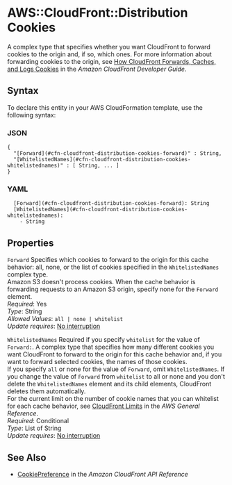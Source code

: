 # AWS::CloudFront::Distribution Cookies<a name="aws-properties-cloudfront-distribution-cookies"></a>

A complex type that specifies whether you want CloudFront to forward cookies to the origin and, if so, which ones\. For more information about forwarding cookies to the origin, see [How CloudFront Forwards, Caches, and Logs Cookies](https://docs.aws.amazon.com/AmazonCloudFront/latest/DeveloperGuide/Cookies.html) in the *Amazon CloudFront Developer Guide*\.

## Syntax<a name="aws-properties-cloudfront-distribution-cookies-syntax"></a>

To declare this entity in your AWS CloudFormation template, use the following syntax:

### JSON<a name="aws-properties-cloudfront-distribution-cookies-syntax.json"></a>

```
{
  "[Forward](#cfn-cloudfront-distribution-cookies-forward)" : String,
  "[WhitelistedNames](#cfn-cloudfront-distribution-cookies-whitelistednames)" : [ String, ... ]
}
```

### YAML<a name="aws-properties-cloudfront-distribution-cookies-syntax.yaml"></a>

```
  [Forward](#cfn-cloudfront-distribution-cookies-forward): String
  [WhitelistedNames](#cfn-cloudfront-distribution-cookies-whitelistednames): 
    - String
```

## Properties<a name="aws-properties-cloudfront-distribution-cookies-properties"></a>

`Forward`  <a name="cfn-cloudfront-distribution-cookies-forward"></a>
Specifies which cookies to forward to the origin for this cache behavior: all, none, or the list of cookies specified in the `WhitelistedNames` complex type\.  
Amazon S3 doesn't process cookies\. When the cache behavior is forwarding requests to an Amazon S3 origin, specify none for the `Forward` element\.   
*Required*: Yes  
*Type*: String  
*Allowed Values*: `all | none | whitelist`  
*Update requires*: [No interruption](https://docs.aws.amazon.com/AWSCloudFormation/latest/UserGuide/using-cfn-updating-stacks-update-behaviors.html#update-no-interrupt)

`WhitelistedNames`  <a name="cfn-cloudfront-distribution-cookies-whitelistednames"></a>
Required if you specify `whitelist` for the value of `Forward:`\. A complex type that specifies how many different cookies you want CloudFront to forward to the origin for this cache behavior and, if you want to forward selected cookies, the names of those cookies\.  
If you specify `all` or none for the value of `Forward`, omit `WhitelistedNames`\. If you change the value of `Forward` from `whitelist` to all or none and you don't delete the `WhitelistedNames` element and its child elements, CloudFront deletes them automatically\.  
For the current limit on the number of cookie names that you can whitelist for each cache behavior, see [ CloudFront Limits](https://docs.aws.amazon.com/general/latest/gr/xrefaws_service_limits.html#limits_cloudfront) in the *AWS General Reference*\.  
*Required*: Conditional  
*Type*: List of String  
*Update requires*: [No interruption](https://docs.aws.amazon.com/AWSCloudFormation/latest/UserGuide/using-cfn-updating-stacks-update-behaviors.html#update-no-interrupt)

## See Also<a name="aws-properties-cloudfront-distribution-cookies--seealso"></a>
+  [CookiePreference](https://docs.aws.amazon.com/cloudfront/latest/APIReference/API_CookiePreference.html) in the *Amazon CloudFront API Reference* 